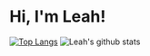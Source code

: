 # Hi, I'm Leah! 

[![Top Langs](https://github-readme-stats.vercel.app/api/top-langs/?username=LeahESc)](https://github.com/LeahESc/github-readme-stats)
![Leah's github stats](https://github-readme-stats.vercel.app/api?username=LeahESc)


